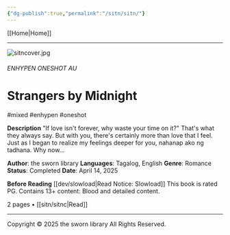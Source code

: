 ```yaml
---
{"dg-publish":true,"permalink":"/sitn/sitn/"}
---
```



[[Home\|Home]]

***

![sitncover.jpg](/img/user/a%20storage/sitncover.jpg)
###### ENHYPEN ONESHOT AU
# Strangers by Midnight
#mixed #enhypen #oneshot


**Description**
"If love isn't forever, why waste your time on it?"
That's what they always say. But with you, there's certainly more than love that I feel. Just as I began to realize my feelings deeper for you, nahanap ako ng tadhana. Why now...

**Author**: the sworn library
**Languages**: Tagalog, English
**Genre**: Romance
**Status**: Completed
**Date**: April 14, 2025

**Before Reading**
[[dev/slowload\|Read Notice: Slowload]]
This book is rated PG.
Contains 13+ content:
Blood and detailed content.

2 pages • [[sitn/sitnc\|Read]]

***
Copyright © 2025 the sworn library
All Rights Reserved.